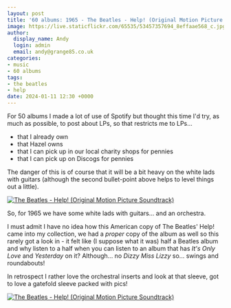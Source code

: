 ```yaml
---
layout: post
title: '60 albums: 1965 - The Beatles - Help! (Original Motion Picture Soundtrack)'
image: https://live.staticflickr.com/65535/53457357694_8effaae568_c.jpg
author:
  display_name: Andy
  login: admin
  email: andy@grange85.co.uk
categories:
- music
- 60 albums
tags:
- the beatles
- help
date: 2024-01-11 12:30 +0000
---
```

For 50 albums I made a lot of use of Spotify but thought this time I'd try, as much as possible, to post about LPs, so that restricts me to LPs...

- that I already own
- that Hazel owns
- that I can pick up in our local charity shops for pennies
- that I can pick up on Discogs for pennies

The danger of this is of course that it will be a bit heavy on the white lads with guitars (although the second bullet-point above helps to level things out a little).

<a data-flickr-embed="true" href="https://www.flickr.com/photos/grange85/53457357694/in/dateposted/" title="The Beatles - Help! (Original Motion Picture Soundtrack)"><img src="https://live.staticflickr.com/65535/53457357694_8effaae568_c.jpg" alt="The Beatles - Help! (Original Motion Picture Soundtrack)"/></a>

So, for 1965 we have some white lads with guitars... and an orchestra.

I must admit I have no idea how this American copy of The Beatles' Help! came into my collection, we had a _proper_ copy of the album as well so this rarely got a look in - it felt like (I suppose what it was) half a Beatles album and why listen to a half when you can listen to an album that has _It's Only Love_ and _Yesterday_ on it? Although... no _Dizzy Miss Lizzy_ so... swings and roundabouts!

In retrospect I rather love the orchestral inserts and look at that sleeve, got to love a gatefold sleeve packed with pics!

<a data-flickr-embed="true" href="https://www.flickr.com/photos/grange85/53457453865/in/dateposted/" title="The Beatles - Help! (Original Motion Picture Soundtrack)"><img src="https://live.staticflickr.com/65535/53457453865_86a2a28f97_c.jpg" alt="The Beatles - Help! (Original Motion Picture Soundtrack)"/></a>
